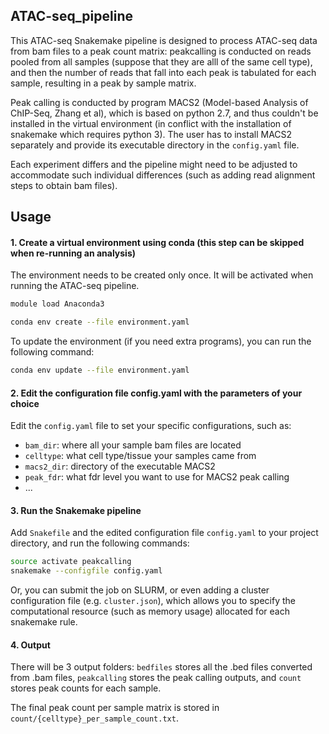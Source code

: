 ## ATAC-seq_pipeline

This ATAC-seq Snakemake pipeline is designed to process ATAC-seq data from bam files to a peak count matrix: peakcalling is conducted on reads pooled from all samples (suppose that they are alll of the same cell type), and then the number of reads that fall into each peak is tabulated for each sample, resulting in a peak by sample matrix.

Peak calling is conducted by program MACS2 (Model-based Analysis of ChIP-Seq, Zhang et al), which is based on python 2.7, and thus couldn't be installed in the virtual environment (in conflict with the installation of snakemake which requires python 3). The user has to install MACS2 separately and provide its executable directory in the `config.yaml` file.

Each experiment differs and the pipeline might need to be adjusted to accommodate such individual differences (such as adding read alignment steps to obtain bam files).

## Usage

#### 1. Create a virtual environment using conda (this step can be skipped when re-running an analysis)

The environment needs to be created only once. It will be activated when running the ATAC-seq pipeline.

```bash
module load Anaconda3

conda env create --file environment.yaml
```

To update the environment (if you need extra programs), you can run the following command:
```bash
conda env update --file environment.yaml
```

#### 2. Edit the configuration file config.yaml with the parameters of your choice

Edit the `config.yaml` file to set your specific configurations, such as:

* `bam_dir`: where all your sample bam files are located
* `celltype`: what cell type/tissue your samples came from
* `macs2_dir`: directory of the executable MACS2
* `peak_fdr`: what fdr level you want to use for MACS2 peak calling
* ...

#### 3. Run the Snakemake pipeline

Add  `Snakefile` and the edited configuration file `config.yaml` to your project directory, and run the following commands:

```bash
source activate peakcalling
snakemake --configfile config.yaml
```

Or, you can submit the job on SLURM, or even adding a cluster configuration file (e.g. `cluster.json`), which allows you to specify the computational resource (such as memory usage) allocated for each snakemake rule. 

#### 4. Output

There will be 3 output folders: 
`bedfiles` stores all the .bed files converted from .bam files, `peakcalling` stores the peak calling outputs, and `count` stores peak counts for each sample.

The final peak count per sample matrix is stored in `count/{celltype}_per_sample_count.txt`.


